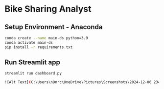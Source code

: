 # Bike Sharing Analyst

## Setup Environment - Anaconda
```bash
conda create --name main-ds python=3.9
conda activate main-ds
pip install -r requirements.txt
```
## Run Streamlit app
```bash
streamlit run dashboard.py
```
```bash
![Alt Text](C:\Users\n9nrc\OneDrive\Pictures\Screenshots\2024-12-06 234506.png)
